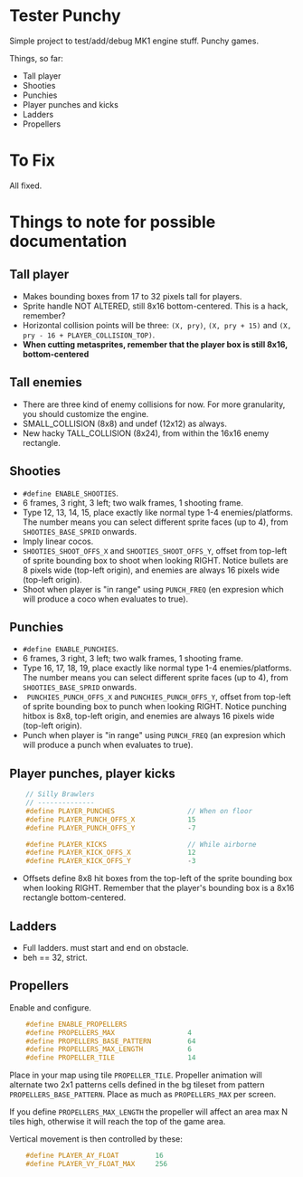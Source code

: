 Tester Punchy
=============

Simple project to test/add/debug MK1 engine stuff. Punchy games.

Things, so far:

- Tall player
- Shooties
- Punchies
- Player punches and kicks
- Ladders
- Propellers

To Fix
======

All fixed.

Things to note for possible documentation
=========================================

Tall player
-----------

- Makes bounding boxes from 17 to 32 pixels tall for players.
- Sprite handle NOT ALTERED, still 8x16 bottom-centered. This is a hack, remember?
- Horizontal collision points will be three: `(X, pry)`, `(X, pry + 15)` and `(X, pry - 16 + PLAYER_COLLISION_TOP)`.
- **When cutting metasprites, remember that the player box is still 8x16, bottom-centered**

Tall enemies
------------

- There are three kind of enemy collisions for now. For more granularity, you should customize the engine.
- SMALL_COLLISION (8x8) and undef (12x12) as always.
- New hacky TALL_COLLISION (8x24), from within the 16x16 enemy rectangle.

Shooties
--------

- `#define ENABLE_SHOOTIES`.
- 6 frames, 3 right, 3 left; two walk frames, 1 shooting frame.
- Type 12, 13, 14, 15, place exactly like normal type 1-4 enemies/platforms. The number means you can select different sprite faces (up to 4), from `SHOOTIES_BASE_SPRID` onwards.
- Imply linear cocos.
- `SHOOTIES_SHOOT_OFFS_X` and `SHOOTIES_SHOOT_OFFS_Y`, offset from top-left of sprite bounding box to shoot when looking RIGHT. Notice bullets are 8 pixels wide (top-left origin), and enemies are always 16 pixels wide (top-left origin).
- Shoot when player is "in range" using `PUNCH_FREQ` (en expresion which will produce a coco when evaluates to true).

Punchies
--------

- `#define ENABLE_PUNCHIES`.
- 6 frames, 3 right, 3 left; two walk frames, 1 shooting frame.
- Type 16, 17, 18, 19, place exactly like normal type 1-4 enemies/platforms. The number means you can select different sprite faces (up to 4), from `SHOOTIES_BASE_SPRID` onwards.
- ` PUNCHIES_PUNCH_OFFS_X` and `PUNCHIES_PUNCH_OFFS_Y`, offset from top-left of sprite bounding box to punch when looking RIGHT. Notice punching hitbox is 8x8, top-left origin, and enemies are always 16 pixels wide (top-left origin).
- Punch when player is "in range" using `PUNCH_FREQ` (an expresion which will produce a punch when evaluates to true).

Player punches, player kicks
----------------------------

```c
	// Silly Brawlers
	// --------------
	#define PLAYER_PUNCHES					// When on floor
	#define PLAYER_PUNCH_OFFS_X				15
	#define PLAYER_PUNCH_OFFS_Y				-7

	#define PLAYER_KICKS					// While airborne
	#define PLAYER_KICK_OFFS_X				12
	#define PLAYER_KICK_OFFS_Y				-3
```

- Offsets define 8x8 hit boxes from the top-left of the sprite bounding box when looking RIGHT. Remember that the player's bounding box is a 8x16 rectangle bottom-centered.

Ladders
-------

- Full ladders. must start and end on obstacle.
- beh == 32, strict.

Propellers
----------

Enable and configure.

```c
	#define ENABLE_PROPELLERS
	#define PROPELLERS_MAX 					4
	#define PROPELLERS_BASE_PATTERN			64
	#define PROPELLERS_MAX_LENGTH			6
	#define PROPELLER_TILE					14
```

Place in your map using tile `PROPELLER_TILE`. Propeller animation will alternate two 2x1 patterns cells defined in the bg tileset from pattern `PROPELLERS_BASE_PATTERN`. Place as much as `PROPELLERS_MAX` per screen.

If you define `PROPELLERS_MAX_LENGTH` the propeller will affect an area max N tiles high, otherwise it will reach the top of the game area.

Vertical movement is then controlled by these:

```c
	#define PLAYER_AY_FLOAT			16	
	#define PLAYER_VY_FLOAT_MAX		256
```
